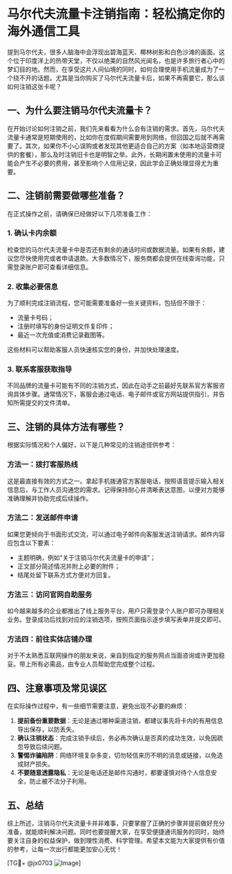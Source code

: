 # 马尔代夫流量卡注销指南：轻松搞定你的海外通信工具

提到马尔代夫，很多人脑海中会浮现出碧海蓝天、椰林树影和白色沙滩的画面。这个位于印度洋上的热带天堂，不仅以绝美的自然风光闻名，也是许多旅行者心中的梦幻目的地。然而，在享受这片人间仙境的同时，如何合理使用手机流量成为了一个绕不开的话题。尤其是当你购买了马尔代夫流量卡后，如果不再需要它，那么该如何注销这张卡呢？

## 一、为什么要注销马尔代夫流量卡？

在开始讨论如何注销之前，我们先来看看为什么会有注销的需求。首先，马尔代夫流量卡通常是短期使用的，比如你在度假期间需要用到网络，但回国之后就不再需要了。其次，如果你不小心误购或者发现其他更适合自己的方案（如本地运营商提供的套餐），那么及时注销旧卡也是明智之举。此外，长期闲置未使用的流量卡可能会产生不必要的费用，甚至影响个人信用记录，因此学会正确处理显得尤为重要。

## 二、注销前需要做哪些准备？

在正式操作之前，请确保已经做好以下几项准备工作：

### 1. 确认卡内余额
检查您的马尔代夫流量卡中是否还有剩余的通话时间或数据流量。如果有余额，建议您尽快使用完或者申请退款。大多数情况下，服务商都会提供在线查询功能，只需登录账户即可查看详细信息。

### 2. 收集必要信息
为了顺利完成注销流程，您可能需要准备好一些关键资料，包括但不限于：
- 流量卡号码；
- 注册时填写的身份证明文件复印件；
- 最近一次充值或消费记录截图等。

这些材料可以帮助客服人员快速核实您的身份，并加快处理速度。

### 3. 联系客服获取指导
不同品牌的流量卡可能有不同的注销方式，因此在动手之前最好先联系官方客服咨询具体步骤。通常情况下，客服会通过电话、电子邮件或官方网站提供指引，并告知所需提交的文件清单。

## 三、注销的具体方法有哪些？

根据实际情况和个人偏好，以下是几种常见的注销途径供参考：

### 方法一：拨打客服热线
这是最直接有效的方式之一。拿起手机拨通官方客服电话，按照语音提示输入相关信息后，与工作人员沟通您的需求。记得保持耐心并清晰表达意图，以便对方能够准确理解并协助完成后续操作。

### 方法二：发送邮件申请
如果您更倾向于书面形式交流，可以通过电子邮件向客服发送注销请求。邮件内容应包含以下要素：
- 主题明确，例如“关于注销马尔代夫流量卡的申请”；
- 正文部分简述情况并附上必要的附件；
- 结尾处留下联系方式方便对方回复。

### 方法三：访问官网自助服务
如今越来越多的企业都推出了线上服务平台，用户只需登录个人账户即可办理相关业务。登录成功后找到对应的注销选项，按照页面指示逐步填写表单并提交即可。

### 方法四：前往实体店铺办理
对于不太熟悉互联网操作的朋友来说，亲自到指定的服务网点当面咨询或许更加稳妥。带上所有必需品，由专业人员帮助您完成整个过程。

## 四、注意事项及常见误区

在实际操作过程中，有一些细节需要注意，避免出现不必要的麻烦：

1. **提前备份重要数据**：无论是通过哪种渠道注销，都建议事先将卡内的有用信息导出保存，以防丢失。
2. **确认注销状态**：完成注销手续后，务必再次确认是否真的成功生效，以免因疏忽导致后续问题。
3. **警惕诈骗陷阱**：网络环境复杂多变，切勿轻信来历不明的消息或链接，以免造成财产损失。
4. **不要随意透露隐私**：无论是电话还是邮件沟通时，都要谨慎对待个人信息安全，防止被不法分子利用。

## 五、总结

综上所述，注销马尔代夫流量卡并非难事，只要掌握了正确的步骤并提前做好充分准备，就能顺利解决问题。同时也要提醒大家，在享受便捷通讯服务的同时，始终要关注自身的权益保护，做到理性消费、科学管理。希望本文能为大家提供有价值的参考，让每一次出行都能更加安心无忧！

[TG💪+ @jx0703 ![Image](https://github.com/user-attachments/assets/dbca1d08-cadb-493c-b0ec-ad6f7a83f270)]